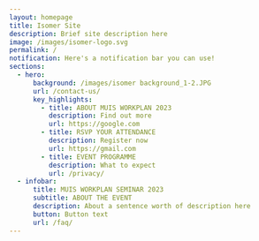 ```yaml
---
layout: homepage
title: Isomer Site
description: Brief site description here
image: /images/isomer-logo.svg
permalink: /
notification: Here's a notification bar you can use!
sections:
  - hero:
      background: /images/isomer background_1-2.JPG
      url: /contact-us/
      key_highlights:
        - title: ABOUT MUIS WORKPLAN 2023
          description: Find out more
          url: https://google.com
        - title: RSVP YOUR ATTENDANCE
          description: Register now
          url: https://gmail.com
        - title: EVENT PROGRAMME
          description: What to expect
          url: /privacy/
  - infobar:
      title: MUIS WORKPLAN SEMINAR 2023
      subtitle: ABOUT THE EVENT
      description: About a sentence worth of description here
      button: Button text
      url: /faq/
---
```

